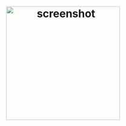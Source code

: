 <h1 align="center">
  <img src="https://github.com/aizwellenstan/fivexruby-client/screenshot.png?raw=true" alt="screenshot" width="300px"/>
</h1>